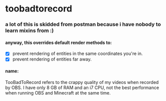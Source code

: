 # toobadtorecord
### a lot of this is skidded from postman because i have nobody to learn mixins from :)
#### anyway, this overrides default render methods to:
- [x] prevent rendering of entities in the same coordinates you're in.
- [x] prevent rendering of entities far away.
#### name:
TooBadToRecord refers to the crappy quality of my videos when recorded by OBS. I have only 8 GB of RAM and an i7 CPU, not the best performance when running OBS and Minecraft at the same time.
